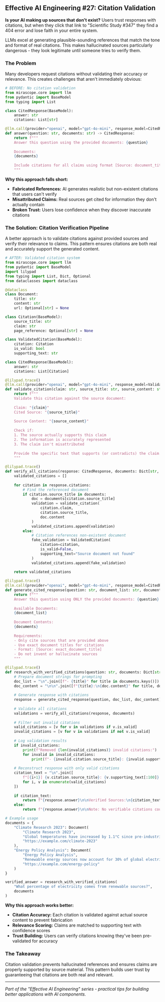 ## Effective AI Engineering #27: Citation Validation

**Is your AI making up sources that don't exist?** Users trust responses with citations, but when they click that link to "Scientific Study #347" they find a 404 error and lose faith in your entire system.

LLMs excel at generating plausible-sounding references that match the tone and format of real citations. This makes hallucinated sources particularly dangerous - they look legitimate until someone tries to verify them.

### The Problem

Many developers request citations without validating their accuracy or relevance. This creates challenges that aren't immediately obvious:

```python
# BEFORE: No citation validation
from mirascope.core import llm
from pydantic import BaseModel
from typing import List

class CitedResponse(BaseModel):
    answer: str
    citations: List[str]

@llm.call(provider="openai", model="gpt-4o-mini", response_model=CitedResponse)
def answer(question: str, documents: str) -> CitedResponse:
    return f"""
    Answer this question using the provided documents: {question}
    
    Documents:
    {documents}
    
    Include citations for all claims using format [Source: document_title]
    """
```

**Why this approach falls short:**

- **Fabricated References:** AI generates realistic but non-existent citations that users can't verify
- **Misattributed Claims:** Real sources get cited for information they don't actually contain
- **Broken Trust:** Users lose confidence when they discover inaccurate citations

### The Solution: Citation Verification Pipeline

A better approach is to validate citations against provided sources and verify their relevance to claims. This pattern ensures citations are both real and accurately support the generated content.

```python
# AFTER: Validated citation system
from mirascope.core import llm
from pydantic import BaseModel
import lilypad
from typing import List, Dict, Optional
from dataclasses import dataclass

@dataclass
class Document:
    title: str
    content: str
    url: Optional[str] = None

class Citation(BaseModel):
    source_title: str
    claim: str
    page_reference: Optional[str] = None

class ValidatedCitation(BaseModel):
    citation: Citation
    is_valid: bool
    supporting_text: str

class CitedResponse(BaseModel):
    answer: str
    citations: List[Citation]

@lilypad.trace()
@llm.call(provider="openai", model="gpt-4o-mini", response_model=ValidatedCitation)
def validate_citation(claim: str, source_title: str, source_content: str) -> ValidatedCitation:
    return f"""
    Validate this citation against the source document:
    
    Claim: "{claim}"
    Cited Source: "{source_title}"
    
    Source Content: "{source_content}"
    
    Check if:
    1. The source actually supports this claim
    2. The information is accurately represented
    3. The claim isn't misattributed
    
    Provide the specific text that supports (or contradicts) the claim.
    """

@lilypad.trace()
def verify_all_citations(response: CitedResponse, documents: Dict[str, Document]) -> List[ValidatedCitation]:
    validated_citations = []
    
    for citation in response.citations:
        # Find the referenced document
        if citation.source_title in documents:
            doc = documents[citation.source_title]
            validation = validate_citation(
                citation.claim,
                citation.source_title,
                doc.content
            )
            validated_citations.append(validation)
        else:
            # Citation references non-existent document
            fake_validation = ValidatedCitation(
                citation=citation,
                is_valid=False,
                supporting_text="Source document not found"
            )
            validated_citations.append(fake_validation)
    
    return validated_citations

@lilypad.trace()
@llm.call(provider="openai", model="gpt-4o-mini", response_model=CitedResponse)
def generate_cited_response(question: str, document_list: str, documents: str) -> CitedResponse:
    return f"""
    Answer this question using ONLY the provided documents: {question}
    
    Available Documents:
    {document_list}
    
    Document Contents:
    {documents}
    
    Requirements:
    - Only cite sources that are provided above
    - Use exact document titles for citations
    - Format: [Source: exact_document_title]
    - Do not invent or hallucinate sources
    """

@lilypad.trace()
def research_with_verified_citations(question: str, documents: Dict[str, Document]) -> str:
    # Prepare document strings for prompting
    doc_list = "\n".join([f"- {title}" for title in documents.keys()])
    doc_content = "\n\n".join([f"{title}:\n{doc.content}" for title, doc in documents.items()])
    
    # Generate response with citations
    response = generate_cited_response(question, doc_list, doc_content)
    
    # Validate all citations
    validations = verify_all_citations(response, documents)
    
    # Filter out invalid citations
    valid_citations = [v for v in validations if v.is_valid]
    invalid_citations = [v for v in validations if not v.is_valid]
    
    # Log validation results
    if invalid_citations:
        print(f"Removed {len(invalid_citations)} invalid citations:")
        for invalid in invalid_citations:
            print(f"- {invalid.citation.source_title}: {invalid.supporting_text}")
    
    # Reconstruct response with only valid citations
    citation_text = "\n".join([
        f"[{i+1}] {v.citation.source_title}: {v.supporting_text[:100]}..."
        for i, v in enumerate(valid_citations)
    ])
    
    if citation_text:
        return f"{response.answer}\n\nVerified Sources:\n{citation_text}"
    else:
        return f"{response.answer}\n\nNote: No verifiable citations could be confirmed for this response."

# Example usage
documents = {
    "Climate Research 2023": Document(
        "Climate Research 2023",
        "Global temperatures have increased by 1.1°C since pre-industrial times...",
        "https://example.com/climate-2023"
    ),
    "Energy Policy Analysis": Document(
        "Energy Policy Analysis", 
        "Renewable energy sources now account for 30% of global electricity generation...",
        "https://example.com/energy-policy"
    )
}

verified_answer = research_with_verified_citations(
    "What percentage of electricity comes from renewable sources?",
    documents
)
```

**Why this approach works better:**

- **Citation Accuracy:** Each citation is validated against actual source content to prevent fabrication
- **Relevance Scoring:** Claims are matched to supporting text with confidence scores
- **Trust Building:** Users can verify citations knowing they've been pre-validated for accuracy

### The Takeaway

Citation validation prevents hallucinated references and ensures claims are properly supported by source material. This pattern builds user trust by guaranteeing that citations are both real and relevant.

---
*Part of the "Effective AI Engineering" series - practical tips for building better applications with AI components.*